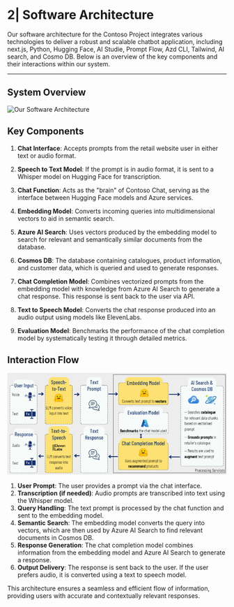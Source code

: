 # 2| Software Architecture

Our software architecture for the Contoso Project integrates various technologies to deliver a robust and scalable chatbot application, including next.js, Python, Hugging Face, AI Studie, Prompt Flow, Azd CLI, Tailwind, AI search, and Cosmo DB. Below is an overview of the key components and their interactions within our system.

---

## System Overview

![Our Software Architecture](https://microsoft-contoso-group-project.github.io/website/img/SA_diagram.png)


## Key Components

1. **Chat Interface**: Accepts prompts from the retail website user in either text or audio format.
   
2. **Speech to Text Model**: If the prompt is in audio format, it is sent to a Whisper model on Hugging Face for transcription.
   
3. **Chat Function**: Acts as the "brain" of Contoso Chat, serving as the interface between Hugging Face models and Azure services.
   
4. **Embedding Model**: Converts incoming queries into multidimensional vectors to aid in semantic search.

5. **Azure AI Search**: Uses vectors produced by the embedding model to search for relevant and semantically similar documents from the database.
   
6. **Cosmos DB**: The database containing catalogues, product information, and customer data, which is queried and used to generate responses.

7. **Chat Completion Model**: Combines vectorized prompts from the embedding model with knowledge from Azure AI Search to generate a chat response. This response is sent back to the user via API.

8. **Text to Speech Model**: Converts the chat response produced into an audio output using models like ElevenLabs.

9. **Evaluation Model**: Benchmarks the performance of the chat completion model by systematically testing it through detailed metrics.


## Interaction Flow

![Our Interaction Flow](/images/inter_flow.png)


1. **User Prompt**: The user provides a prompt via the chat interface.
2. **Transcription (if needed)**: Audio prompts are transcribed into text using the Whisper model.
3. **Query Handling**: The text prompt is processed by the chat function and sent to the embedding model.
4. **Semantic Search**: The embedding model converts the query into vectors, which are then used by Azure AI Search to find relevant documents in Cosmos DB.
5. **Response Generation**: The chat completion model combines information from the embedding model and Azure AI Search to generate a response.
6. **Output Delivery**: The response is sent back to the user. If the user prefers audio, it is converted using a text to speech model.

This architecture ensures a seamless and efficient flow of information, providing users with accurate and contextually relevant responses.
